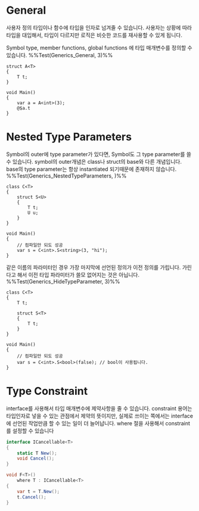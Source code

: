 # General
사용자 정의 타입이나 함수에 타입을 인자로 넘겨줄 수 있습니다. 사용자는 상황에 따라 타입을 대입해서, 타입이 다르지만 로직은 비슷한 코드를 재사용할 수 있게 됩니다.

Symbol type, member functions, global functions 에 타입 매개변수를 정의할 수 있습니다.
%%Test(Generics_General, 3)%%
```
struct A<T>
{
    T t;
}

void Main()
{
    var a = A<int>(3);
    @$a.t
}
```

# Nested Type Parameters

Symbol의 outer에 type parameter가 있다면, Symbol도 그 type parameter를 쓸 수 있습니다. symbol의 outer개념은 class나 struct의 base와 다른 개념입니다. base의 type parameter는 항상 instantiated 되기때문에 존재하지 않습니다.
%%Test(Generics_NestedTypeParameters, )%%
```
class C<T>
{
    struct S<U>
    {
        T t;
        U u;
    }
}

void Main()
{
    // 컴파일만 되도 성공
    var s = C<int>.S<string>(3, "hi");
}
```

같은 이름의 파라미터인 경우 가장 마지막에 선언된 정의가 이전 정의를 가립니다. 가린다고 해서 이전 타입 파라미터가 쓸모 없어지는 것은 아닙니다.
%%Test(Generics_HideTypeParameter, 3)%%
```
class C<T>
{
    T t;
    
    struct S<T>
    {
        T t;
    }
}

void Main()
{
    // 컴파일만 되도 성공
    var s = C<int>.S<bool>(false); // bool이 사용됩니다.
}

```

# Type Constraint
interface를 사용해서 타입 매개변수에 제약사항을 줄 수 있습니다. constraint 용어는 타입인자로 넣을 수 있는 관점에서 제약의 뜻이지만, 실제로 쓰이는 쪽에서는 interface에 선언된 작업만큼 할 수 있는 일이 더 늘어납니다. where 절을 사용해서 constraint를 설정할 수 있습니다
```cs
interface ICancellable<T>
{
    static T New();
    void Cancel();
}

void F<T>()
    where T : ICancellable<T>
{
    var t = T.New();
    t.Cancel();
}
```
